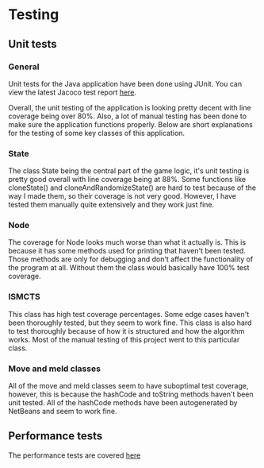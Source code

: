 # Testing

## Unit tests

### General

Unit tests for the Java application have been done using JUnit. You can view the latest Jacoco test report [here](https://nakkekakke.github.io/rummy-ai/index/). 

Overall, the unit testing of the application is looking pretty decent with line coverage being over 80%. Also, a lot of manual testing has been done to make sure the application functions properly. Below are short explanations for the testing of some key classes of this application.

### State

The class State being the central part of the game logic, it's unit testing is pretty good overall with line coverage being at 88%. Some functions like cloneState() and cloneAndRandomizeState() are hard to test because of the way I made them, so their coverage is not very good. However, I have tested them manually quite extensively and they work just fine.

### Node

The coverage for Node looks much worse than what it actually is. This is because it has some methods used for printing that haven't been tested. Those methods are only for debugging and don't affect the functionality of the program at all. Without them the class would basically have 100% test coverage.

### ISMCTS

This class has high test coverage percentages. Some edge cases haven't been thoroughly tested, but they seem to work fine. This class is also hard to test thoroughly because of how it is structured and how the algorithm works. Most of the manual testing of this project went to this particular class.

### Move and meld classes

All of the move and meld classes seem to have suboptimal test coverage, however, this is because the hashCode and toString methods haven't been unit tested. All of the hashCode methods have been autogenerated by NetBeans and seem to work fine.

## Performance tests

The performance tests are covered [here](https://github.com/nakkekakke/rummy-ai/blob/master/documentation/implementation_document.md#performance)
